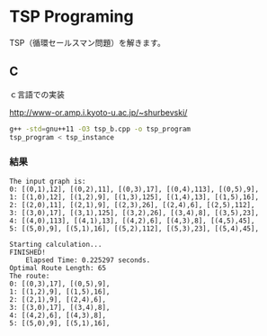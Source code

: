 # TSP Programing

TSP（循環セールスマン問題）を解きます。

## C

ｃ言語での実装

http://www-or.amp.i.kyoto-u.ac.jp/~shurbevski/

```bash
g++ -std=gnu++11 -O3 tsp_b.cpp -o tsp_program
tsp_program < tsp_instance
```

### 結果

```
The input graph is:
0: [(0,1),12], [(0,2),11], [(0,3),17], [(0,4),113], [(0,5),9],
1: [(1,0),12], [(1,2),9], [(1,3),125], [(1,4),13], [(1,5),16],
2: [(2,0),11], [(2,1),9], [(2,3),26], [(2,4),6], [(2,5),112],
3: [(3,0),17], [(3,1),125], [(3,2),26], [(3,4),8], [(3,5),23],
4: [(4,0),113], [(4,1),13], [(4,2),6], [(4,3),8], [(4,5),45],
5: [(5,0),9], [(5,1),16], [(5,2),112], [(5,3),23], [(5,4),45],

Starting calculation...
FINISHED!
	Elapsed Time: 0.225297 seconds.
Optimal Route Length: 65
The route:
0: [(0,3),17], [(0,5),9],
1: [(1,2),9], [(1,5),16],
2: [(2,1),9], [(2,4),6],
3: [(3,0),17], [(3,4),8],
4: [(4,2),6], [(4,3),8],
5: [(5,0),9], [(5,1),16],


```
